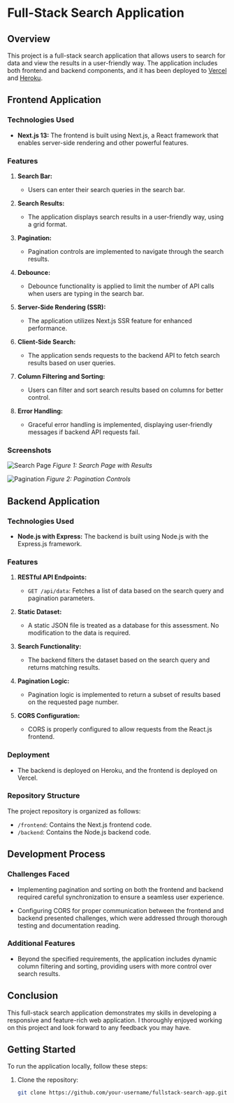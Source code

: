 # Full-Stack Search Application

## Overview

This project is a full-stack search application that allows users to search for data and view the results in a user-friendly way. The application includes both frontend and backend components, and it has been deployed to [Vercel](https://vercel.com/) and [Heroku](https://www.heroku.com/).

## Frontend Application

### Technologies Used

- **Next.js 13:** The frontend is built using Next.js, a React framework that enables server-side rendering and other powerful features.

### Features

1. **Search Bar:**
   - Users can enter their search queries in the search bar.

2. **Search Results:**
   - The application displays search results in a user-friendly way, using a grid format.

3. **Pagination:**
   - Pagination controls are implemented to navigate through the search results.

4. **Debounce:**
   - Debounce functionality is applied to limit the number of API calls when users are typing in the search bar.

5. **Server-Side Rendering (SSR):**
   - The application utilizes Next.js SSR feature for enhanced performance.

6. **Client-Side Search:**
   - The application sends requests to the backend API to fetch search results based on user queries.

7. **Column Filtering and Sorting:**
   - Users can filter and sort search results based on columns for better control.

8. **Error Handling:**
   - Graceful error handling is implemented, displaying user-friendly messages if backend API requests fail.

### Screenshots

![Search Page](screenshots/search-page.png)
*Figure 1: Search Page with Results*

![Pagination](screenshots/pagination.png)
*Figure 2: Pagination Controls*

## Backend Application

### Technologies Used

- **Node.js with Express:** The backend is built using Node.js with the Express.js framework.

### Features

1. **RESTful API Endpoints:**
   - `GET /api/data`: Fetches a list of data based on the search query and pagination parameters.

2. **Static Dataset:**
   - A static JSON file is treated as a database for this assessment. No modification to the data is required.

3. **Search Functionality:**
   - The backend filters the dataset based on the search query and returns matching results.

4. **Pagination Logic:**
   - Pagination logic is implemented to return a subset of results based on the requested page number.

5. **CORS Configuration:**
   - CORS is properly configured to allow requests from the React.js frontend.

### Deployment

- The backend is deployed on Heroku, and the frontend is deployed on Vercel.

### Repository Structure

The project repository is organized as follows:

- `/frontend`: Contains the Next.js frontend code.
- `/backend`: Contains the Node.js backend code.

## Development Process

### Challenges Faced

- Implementing pagination and sorting on both the frontend and backend required careful synchronization to ensure a seamless user experience.

- Configuring CORS for proper communication between the frontend and backend presented challenges, which were addressed through thorough testing and documentation reading.

### Additional Features

- Beyond the specified requirements, the application includes dynamic column filtering and sorting, providing users with more control over search results.

## Conclusion

This full-stack search application demonstrates my skills in developing a responsive and feature-rich web application. I thoroughly enjoyed working on this project and look forward to any feedback you may have.

## Getting Started

To run the application locally, follow these steps:

1. Clone the repository:

   ```bash
   git clone https://github.com/your-username/fullstack-search-app.git

